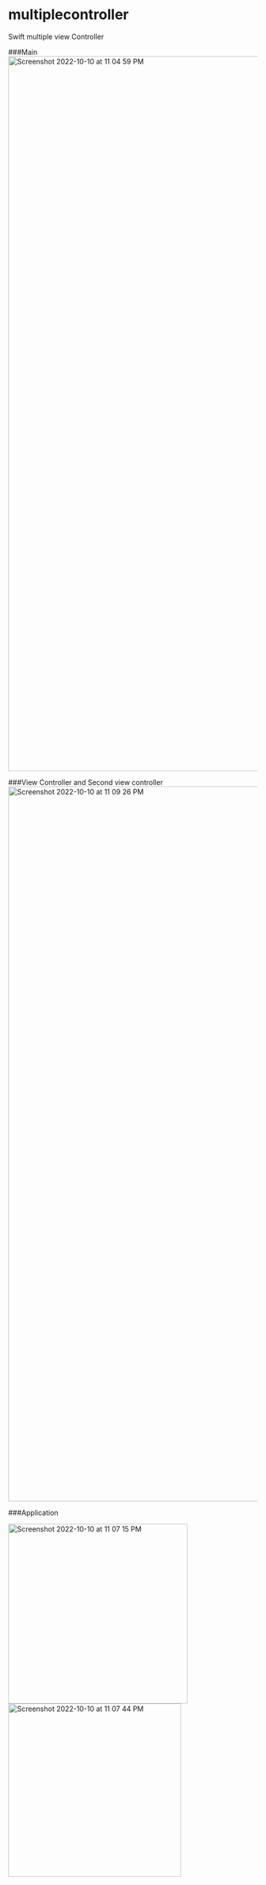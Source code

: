 # multiplecontroller
Swift multiple view Controller


###Main
<img width="1440" alt="Screenshot 2022-10-10 at 11 04 59 PM" src="https://user-images.githubusercontent.com/69411783/194923190-8923389f-28c4-4890-9ee8-5ead1b160c9e.png">


###View Controller and Second view controller
<img width="1440" alt="Screenshot 2022-10-10 at 11 09 26 PM" src="https://user-images.githubusercontent.com/69411783/194923815-991a5ff4-ae1d-4c61-8e06-adca74273fa7.png">



###Application

<img width="362" alt="Screenshot 2022-10-10 at 11 07 15 PM" src="https://user-images.githubusercontent.com/69411783/194923478-970934d0-7315-4d43-b19d-95041bcaf635.png"><img width="349" alt="Screenshot 2022-10-10 at 11 07 44 PM" src="https://user-images.githubusercontent.com/69411783/194923570-59b3e7c6-26ec-4984-a2b1-0e53f723aa96.png">
